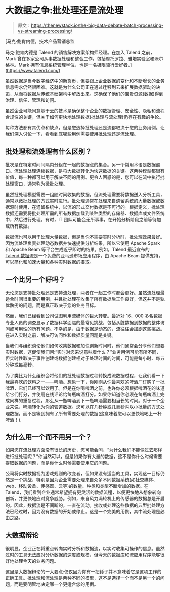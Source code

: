 # 大数据之争:批处理还是流处理

> 原文：<https://thenewstack.io/the-big-data-debate-batch-processing-vs-streaming-processing/>

[](https://www.talend.com/)

 [马克·鲍肯内德，技术产品营销总监

马克·鲍肯内德是 Talend 的销售解决方案架构师经理。在加入 Talend 之前，Mark 曾在多家公司从事数据处理和整合工作，包括摩托罗拉、雅培实验室和沃尔格林。Mark 拥有信息系统管理学位，也是一名极限骑行爱好者。](https://www.talend.com/) [](https://www.talend.com/)

虽然数据是当今数字经济中的新货币，但要跟上企业数据的变化和不断增长的业务信息需求仍然很困难。这就是为什么公司正在通过迁移到云来扩展数据驱动的决策，从而将数据从传统基础架构中解放出来。这确保了他们的宝贵资源(数据)得到治理、信任、管理和访问。

虽然企业可能同意基于云的技术是确保整个企业的数据管理、安全性、隐私和流程合规性的关键，但关于如何更快地处理数据(批处理与流处理)仍存在有趣的争论。

每种方法都有其优点和缺点，但是您选择批处理还是流都取决于您的业务用例。让我们深入讨论一下，看看到底哪些用例需要使用批处理还是流处理。

## 批处理和流处理有什么区别？

批次是在特定时间间隔内分组在一起的数据点的集合。另一个常用术语是数据窗口。流处理处理连续数据，是将大数据转化为快速数据的关键。这两种模型都很有价值，每一种都可以用于解决不同的用例。更令人困惑的是，您可以在流中执行批处理窗口，通常称为微批处理。

虽然批处理模型需要一组随时间收集的数据，但流处理需要将数据送入分析工具，通常以微批处理的方式实时进行。批处理通常在处理来自遗留系统的大量数据或数据源时使用，在遗留系统中，以流的形式交付数据是不可行的。根据定义，批处理数据还需要将批处理所需的所有数据加载到某种类型的存储器、数据库或文件系统中，然后进行处理。有时，IT 团队可能会无所事事，在开始分析阶段之前等待加载所有数据。

数据流也可以用于处理大量数据，但是当你不需要实时分析时，批处理效果最好。因为流处理负责处理动态数据并快速提供分析结果，所以它使用 Apache Spark 和 Apache Beam 等平台生成近乎即时的结果。例如，Talend 最近宣布的 [Talend 数据流](https://www.talend.com/products/data-streams-free-edition/)是一个免费的亚马逊市场应用程序，由 Apache Beam 提供支持，可以简化和加速大量和各种实时数据的摄取。

## 一个比另一个好吗？

无论您是支持批处理还是支持流处理，两者在一起工作时都会更好。虽然流处理最适合时间很重要的用例，并且批处理在收集了所有数据后工作良好，但这并不是孰优孰劣的问题，而是真正取决于您的业务目标。

然而，我们已经看到公司试图利用流媒体的巨大转变。最近对 16，000 多名数据专业人员的调查显示了数据科学面临的最常见挑战，包括从脏数据到数据的整体访问或可用性的所有问题。不幸的是，由于数据是动态的，流往往会加剧这些挑战。在进入实时之前，解决可访问性和数据质量问题是关键。

当我们与组织谈论他们如何收集数据和加快创新时间时，他们通常会分享他们想要实时数据，这促使我们问:“实时对您来说意味着什么？”业务用例可能有所不同，但实时性取决于事件创建或数据创建相对于处理时间的时间，可能是每小时、每五分钟或每毫秒。

为了类比为什么组织会将他们的批处理数据过程转换成流数据过程，让我们看一下我最喜欢的饮料之一——啤酒。想象一下，你刚刚从你最喜欢的啤酒厂订购了一批啤酒，它们已经可以饮用了。但是在你喝啤酒之前，也许你必须根据啤酒花的味道给它们打分，并使用在线评论给每瓶啤酒打分。如果你知道你必须在每瓶啤酒上完成同样的重复过程，那么从一瓶啤酒到下一瓶啤酒需要相当长的时间。对于一个企业来说，啤酒转化为你的管道数据。您可以在几秒钟或几毫秒内以小批量的方式处理数据，而不是等到拥有了所有需要处理的数据(这意味着您可以更快地喝上一杯啤酒！).

## 为什么用一个而不用另一个？

如果您在流处理方面没有很长的历史，您可能会问，“为什么我们不能像过去那样进行批处理呢？”你当然可以，但是如果你有大量的数据，这不是你什么时候需要提取数据的问题，而是你什么时候需要使用它的问题。

公司将实时数据视为游戏规则的改变者，但如果没有适当的工具，实现这一目标仍然是一个挑战，特别是因为企业需要处理来自众多不同数据系统(如社交媒体、web、移动设备、传感器、云等)的数量、种类和类型不断增加的数据。在 Talend，我们看到企业通常希望拥有更灵活的数据流程，以便更快地从想象转向创新，并更快地应对竞争威胁。例如，来自风力涡轮机上的传感器的数据总是开启的。因此，数据流是不间断的，一直在流动。接收或处理这些数据的典型批处理方法已经过时，因为没有数据的开始或停止。这是一个完美的用例，其中流处理是必由之路。

## 大数据辩论

很明显，企业正在将重点转向实时分析和数据流，以实时收集可操作的信息。虽然过时的工具无法应对分析数据的速度或规模，但今天的数据库和流应用程序能够很好地处理今天的业务问题。

这里是大数据辩论的一大要点:仅仅因为你有一把锤子并不意味着它是这项工作的正确工具。批处理和流处理是两种不同的模型，这不是选择一个而不是另一个的问题，而是要明智地决定哪一个更适合您的用例。

<svg xmlns:xlink="http://www.w3.org/1999/xlink" viewBox="0 0 68 31" version="1.1"><title>Group</title> <desc>Created with Sketch.</desc></svg>
